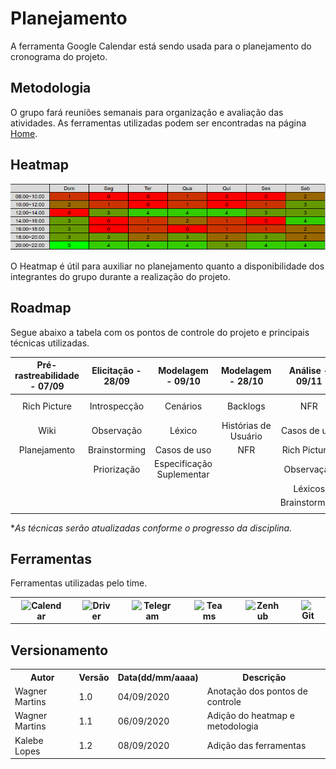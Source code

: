 # Planejamento

A ferramenta Google Calendar está sendo usada para o planejamento do cronograma do projeto.

## Metodologia
O grupo fará reuniões semanais para organização e avaliação das atividades. As ferramentas utilizadas podem ser encontradas na página [Home](../index.md).

## Heatmap
![Heatmap](Heatmap.png)

O Heatmap é útil para auxiliar no planejamento quanto a disponibilidade dos integrantes do grupo durante a realização do projeto.

## Roadmap
Segue abaixo a tabela com os pontos de controle do projeto e principais técnicas utilizadas.

| Pré-rastreabilidade - 07/09 | Elicitação - 28/09 | Modelagem - 09/10            | Modelagem - 28/10      | Análise - 09/11 | Pós-rastreabilidade - 26/11
| :-------------------------: | :----------------: | :--------------------------: | :--------------------: | :-------------: | :-------------------------: |
| Rich Picture                | Introspecção       | Cenários                     | Backlogs               | NFR             | Backward-from       
| Wiki                        | Observação         | Léxico                       | Histórias de Usuário   | Casos de uso    | Foward-from
| Planejamento                | Brainstorming      | Casos de uso                 | NFR                    | Rich Pictures   | EAP               
|                             | Priorização        | Especificação Suplementar    |                        | Observação      |                    
|                             |                    |                              |                        | Léxicos         |                    
|                             |                    |                              |                        | Brainstorming   |                    
|                             |                    |                              |                        |                 |

**As técnicas serão atualizadas conforme o progresso da disciplina.*

## Ferramentas

Ferramentas utilizadas pelo time.

<table>
    <tr>
        <th><img src="https://github.com/Requisitos-de-Software/2020.1-GuardioesdaSaude/blob/master/docs/assets/calendar.png" alt="Calendar" width="100"                    hspace="10"></th>
        <th><img src="https://github.com/Requisitos-de-Software/2020.1-GuardioesdaSaude/blob/master/docs/assets/driver.png" alt="Driver" width="100" hspace="10">          </th>
        <th><img src="https://github.com/Requisitos-de-Software/2020.1-GuardioesdaSaude/blob/master/docs/assets/telegram.png" alt="Telegram" width="100"                      hspace="10"></th>
        <th><img src="https://github.com/Requisitos-de-Software/2020.1-GuardioesdaSaude/blob/master/docs/assets/teams.png" alt="Teams" width="100" hspace="10">            </th>
        <th><img src="https://github.com/Requisitos-de-Software/2020.1-GuardioesdaSaude/blob/master/docs/assets/zenhub.png" alt="Zenhub" width="100" hspace="10">           </th>
        <th><img src="https://github.com/Requisitos-de-Software/2020.1-GuardioesdaSaude/blob/master/docs/assets/git.png" alt="Git" width="110" hspace="10">              </th>
    </tr>
</table> 

## Versionamento
<table>
    <tr>
        <th>Autor</th>
        <th>Versão</th>
        <th>Data(dd/mm/aaaa)</th>
        <th>Descrição</th>
    <tr>
    <tr>
        <td>Wagner Martins</td>
        <td>1.0</td>
        <td>04/09/2020</td>
        <td>Anotação dos pontos de controle</td>
    </tr>
    <tr>
        <td>Wagner Martins</td>
        <td>1.1</td>
        <td>06/09/2020</td>
        <td>Adição do heatmap e metodologia</td>
    </tr>
    <tr>
        <td>Kalebe Lopes</td>
        <td>1.2</td>
        <td>08/09/2020</td>
        <td>Adição das ferramentas</td>
    </tr>
</table>   
